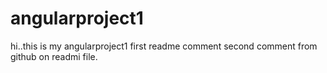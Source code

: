 # angularproject1
hi..this is my angularproject1 first readme comment
second comment from github on readmi file.
